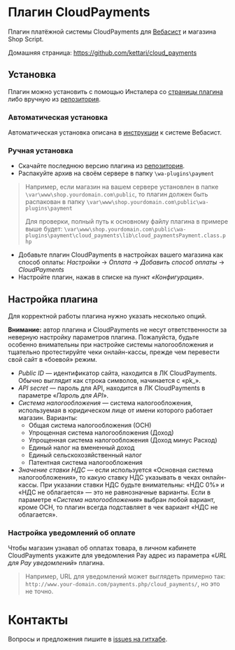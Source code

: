 # Плагин CloudPayments
Плагин платёжной системы CloudPayments для [Вебасист](https://www.webasyst.com/) и магазина Shop Script.

Домашняя страница: https://github.com/kettari/cloud_payments

## Установка
Плагин можно установить с помощью Инсталера со [страницы плагина](https://www.webasyst.ru/store/plugin/payment/cloud_payments/) либо вручную из [репозитория](https://github.com/kettari/cloud_payments).

### Автоматическая установка
Автоматическая установка описана в [инструкции](https://support.webasyst.ru/8620/webasyst-store-install-product/) к системе Вебасист.

### Ручная установка
* Скачайте последнюю версию плагина из [репозитория](https://github.com/kettari/cloud_payments/releases).
* Распакуйте архив на своём сервере в папку `\wa-plugins\payment`
> Например, если магазин на вашем сервере установлен в папке `\var\www\shop.yourdomain.com\public`, 
> то плагин должен быть распакован в папку `\var\www\shop.yourdomain.com\public\wa-plugins\payment`
>
> Для проверки, полный путь к основному файлу плагина в примере выше будет:
> `\var\www\shop.yourdomain.com\public\wa-plugins\payment\cloud_payments\lib\cloud_paymentsPayment.class.php`
* Добавьте плагин CloudPayments в настройках вашего магазина как способ оплаты: *Настройки* → *Оплата* → *Добавить способ оплаты* → *CloudPayments*
* Настройте плагин, нажав в списке на пункт *«Конфигурация»*.

## Настройка плагина
Для корректной работы плагина нужно указать несколько опций.

**Внимание:** автор плагина и CloudPayments не несут ответственности за неверную настройку параметров плагина.
Пожалуйста, будьте особенно внимательны при настройке системы налогообложения и тщательно протестируйте
чеки онлайн-кассы, прежде чем перевести свой сайт в «боевой» режим.

* *Public ID* — идентификатор сайта, находится в ЛК CloudPayments. Обычно выглядит как строка символов, начинается с «pk_».
* *API secret* — пароль для API, находится в ЛК CloudPayments в параметре «*Пароль для API*».
* *Система налогообложения* — система налогообложения, используемая в юридическом лице от имени которого работает магазин. Варианты:
  * Общая система налогообложения (ОСН)
  * Упрощенная система налогообложения (Доход)
  * Упрощенная система налогообложения (Доход минус Расход)
  * Единый налог на вмененный доход
  * Единый сельскохозяйственный налог
  * Патентная система налогообложения
* *Значение ставки НДС* — если используется «Основная система налогообложения», то какую ставку НДС указывать в чеках онлайн-кассы. При указании ставки НДС будьте внимательны: «НДС 0%» и «НДС не облагается» — это не равнозначные варианты.
Если в параметре «*Система налогообложения*» выбран любой вариант, кроме ОСН, то плагин всегда подставляет в чек вариант «НДС не облагается».

### Настройка уведомлений об оплате
Чтобы магазин узнавал об оплатах товара, в личном кабинете CloudPayments укажите для уведомления Pay адрес из параметра «*URL для Pay уведомлений*» плагина. 
> Например, URL для уведомлений может выглядеть примерно так: `http://www.your-domain.com/payments.php/cloud_payments/`, но это не точно.

# Контакты
Вопросы и предложения пишите в [issues на гитхабе](https://github.com/kettari/cloud_payments/issues).